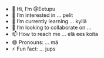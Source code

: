 - 👋 Hi, I’m @Eetupu
- 👀 I’m interested in ... pelit
- 🌱 I’m currently learning ... kyllä
- 💞️ I’m looking to collaborate on ... 
- 📫 How to reach me ... elä ees koita
- 😄 Pronouns: ... mä
- ⚡ Fun fact: ... jups

<!---
Eetupu/Eetupu is a ✨ special ✨ repository because its `README.md` (this file) appears on your GitHub profile.
You can click the Preview link to take a look at your changes.
--->
